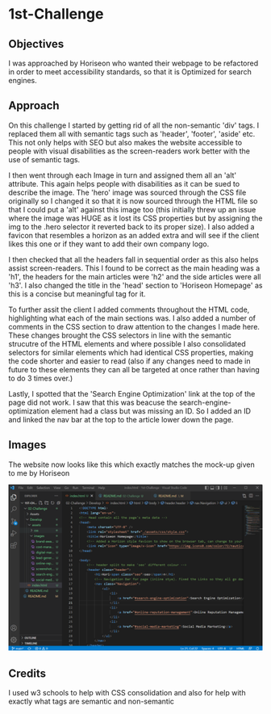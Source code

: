 # 1st-Challenge

## Objectives
I was approached by Horiseon who wanted their webpage to be refactored in order to meet accessibility standards, so that it is Optimized for search engines.

## Approach

On this challenge I started by getting rid of all the non-semantic 'div' tags. I replaced them all with semantic tags such as 'header', 'footer', 'aside' etc. This not only helps with SEO but also makes the website accessible to people with visual disabilities as the screen-readers work better with the use of semantic tags.

I then went through each Image in turn and assigned them all an 'alt' attribute. This again helps people with disabilities as it can be sued to describe the image. The 'hero' image was sourced through the CSS file originally so I changed it so that it is now sourced through the HTML file so that I could put a 'alt' against this image too (this initially threw up an issue where the image was HUGE as it lost its CSS properties but by assigning the img to the .hero selector it reverted back to its proper size). I also added a favicon that resembles a horizon as an added extra and will see if the client likes this one or if they want to add their own company logo.

I then checked that all the headers fall in sequential order as this also helps assist screen-readers. This I found to be correct as the main heading was a 'h1', the headers for the main articles were 'h2' and the side articles were all 'h3'. I also changed the title in the 'head' section to 'Horiseon Homepage' as this is a concise but meaningful tag for it.

To further assit the client I added comments throughout the HTML code, highlighting what each of the main sections was. I also added a number of comments in the CSS section to draw attention to the changes I made here. These changes brought the CSS selectors in line with the semantic strucutre of the HTML elements and where possible I also consolidated selectors for similar elements which had identical CSS properties, making the code shorter and easier to read (also if any changes need to made in future to these elements they can all be targeted at once rather than having to do 3 times over.)

Lastly, I spotted that the 'Search Engine Optimization' link at the top of the page did not work. I saw that this was beacuse the search-engine-optimization element had a class but was missing an ID. So I added an ID and linked the nav bar at the top to the article lower down the page.

## Images

The website now looks like this which exactly matches the mock-up given to me by Horiseon


![code-snapshot](/assets/images/Screenshot.png) 


## Credits

I used w3 schools to help with CSS consolidation and also for help with exactly what tags are semantic and non-semantic



